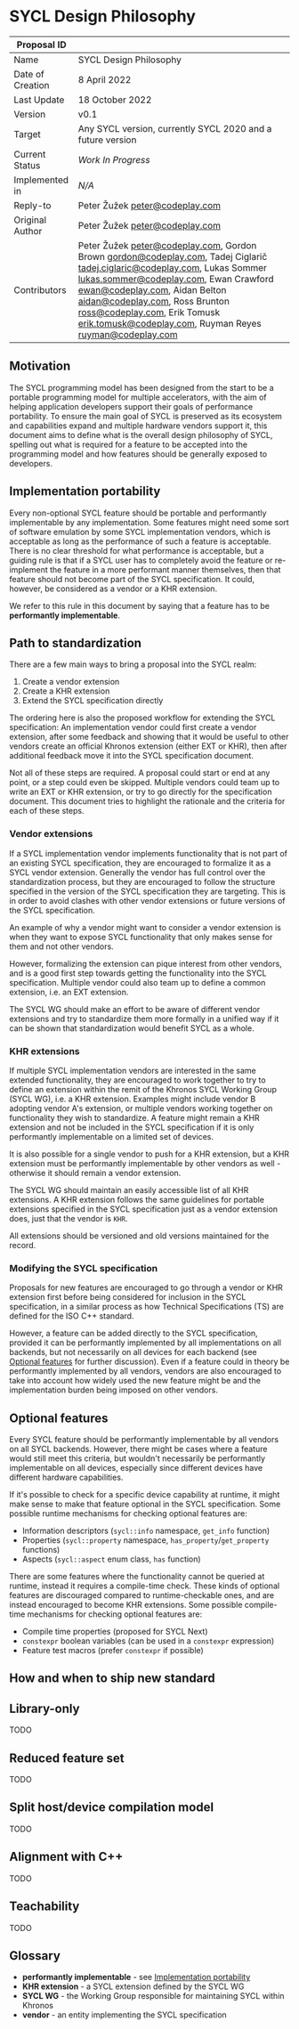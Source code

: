 # SYCL Design Philosophy

| Proposal ID      |                                                           |
|------------------|-----------------------------------------------------------|
| Name             | SYCL Design Philosophy                                    |
| Date of Creation | 8 April 2022                                              |
| Last Update      | 18 October 2022                                           |
| Version          | v0.1                                                      |
| Target           | Any SYCL version, currently SYCL 2020 and a future version |
| Current Status   | _Work In Progress_                                        |
| Implemented in   | _N/A_                                                     |
| Reply-to         | Peter Žužek <peter@codeplay.com>                          |
| Original Author  | Peter Žužek <peter@codeplay.com>                          |
| Contributors     | Peter Žužek <peter@codeplay.com>, Gordon Brown <gordon@codeplay.com>, Tadej Ciglarič <tadej.ciglaric@codeplay.com>, Lukas Sommer <lukas.sommer@codeplay.com>, Ewan Crawford <ewan@codeplay.com>, Aidan Belton <aidan@codeplay.com>, Ross Brunton <ross@codeplay.com>, Erik Tomusk <erik.tomusk@codeplay.com>, Ruyman Reyes <ruyman@codeplay.com> |

## Motivation

The SYCL programming model has been designed from the start
to be a portable programming model for multiple accelerators,
with the aim of helping application developers support their goals of performance portability.
To ensure the main goal of SYCL is preserved as its ecosystem and capabilities expand
and multiple hardware vendors support it,
this document aims to define what is the overall design philosophy of SYCL,
spelling out what is required for a feature to be accepted into the programming model
and how features should be generally exposed to developers.

## Implementation portability

Every non-optional SYCL feature should be portable and performantly implementable by any implementation.
Some features might need some sort of software emulation by some SYCL implementation vendors,
which is acceptable as long as the performance of such a feature is acceptable.
There is no clear threshold for what performance is acceptable,
but a guiding rule is that if a SYCL user has to completely avoid the feature
or re-implement the feature in a more performant manner themselves,
then that feature should not become part of the SYCL specification.
It could, however, be considered as a vendor or a KHR extension.

We refer to this rule in this document by saying that a feature has to be
**performantly implementable**.

## Path to standardization

There are a few main ways to bring a proposal into the SYCL realm:

1. Create a vendor extension
2. Create a KHR extension
3. Extend the SYCL specification directly

The ordering here is also the proposed workflow for extending the SYCL specification:
An implementation vendor could first create a vendor extension,
after some feedback and showing that it would be useful to other vendors
create an official Khronos extension (either EXT or KHR),
then after additional feedback move it into the SYCL specification document.

Not all of these steps are required.
A proposal could start or end at any point, or a step could even be skipped.
Multiple vendors could team up to write an EXT or KHR extension,
or try to go directly for the specification document.
This document tries to highlight the rationale and the criteria
for each of these steps.

### Vendor extensions

If a SYCL implementation vendor implements functionality
that is not part of an existing SYCL specification,
they are encouraged to formalize it as a SYCL vendor extension.
Generally the vendor has full control over the standardization process,
but they are encouraged to follow the structure
specified in the version of the SYCL specification they are targeting.
This is in order to avoid clashes with other vendor extensions
or future versions of the SYCL specification.

An example of why a vendor might want to consider a vendor extension
is when they want to expose SYCL functionality that only makes sense for them
and not other vendors.

However, formalizing the extension can pique interest from other vendors,
and is a good first step towards getting the functionality into the SYCL specification.
Multiple vendor could also team up to define a common extension,
i.e. an EXT extension.

The SYCL WG should make an effort to be aware of different vendor extensions
and try to standardize them more formally in a unified way
if it can be shown that standardization would benefit SYCL as a whole.

### KHR extensions

If multiple SYCL implementation vendors are interested in the same extended functionality,
they are encouraged to work together to try to define an extension
within the remit of the Khronos SYCL Working Group (SYCL WG),
i.e. a KHR extension.
Examples might include vendor B adopting vendor A's extension,
or multiple vendors working together on functionality they wish to standardize.
A feature might remain a KHR extension and not be included in the SYCL specification
if it is only performantly implementable on a limited set of devices.

It is also possible for a single vendor to push for a KHR extension,
but a KHR extension must be performantly implementable by other vendors as well -
otherwise it should remain a vendor extension.

The SYCL WG should maintain an easily accessible list of all KHR extensions.
A KHR extension follows the same guidelines for portable extensions
specified in the SYCL specification just as a vendor extension does,
just that the vendor is `KHR`.

All extensions should be versioned and old versions maintained for the record.

### Modifying the SYCL specification

Proposals for new features are encouraged to go through a vendor or KHR extension first
before being considered for inclusion in the SYCL specification,
in a similar process as how Technical Specifications (TS) are defined for the ISO C++ standard.

However, a feature can be added directly to the SYCL specification,
provided it can be performantly implemented by all implementations on all backends,
but not necessarily on all devices for each backend
(see [Optional features](#optional-features) for further discussion).
Even if a feature could in theory be performantly implemented by all vendors,
vendors are also encouraged to take into account how widely used the new feature might be
and the implementation burden being imposed on other vendors.

## Optional features

Every SYCL feature should be performantly implementable by all vendors
on all SYCL backends.
However, there might be cases where a feature would still meet this criteria,
but wouldn't necessarily be performantly implementable on all devices,
especially since different devices have different hardware capabilities.

If it's possible to check for a specific device capability at runtime,
it might make sense to make that feature optional in the SYCL specification.
Some possible runtime mechanisms for checking optional features are:

* Information descriptors (`sycl::info` namespace, `get_info` function)
* Properties (`sycl::property` namespace, `has_property`/`get_property` functions)
* Aspects (`sycl::aspect` enum class, `has` function)

There are some features where the functionality cannot be queried at runtime,
instead it requires a compile-time check.
These kinds of optional features are discouraged compared to runtime-checkable ones,
and are instead encouraged to become KHR extensions.
Some possible compile-time mechanisms for checking optional features are:

* Compile time properties (proposed for SYCL Next)
* `constexpr` boolean variables (can be used in a `constexpr` expression)
* Feature test macros (prefer `constexpr` if possible)

## How and when to ship new standard

## Library-only

TODO

## Reduced feature set

TODO

## Split host/device compilation model

TODO

## Alignment with C++

TODO

## Teachability

TODO

## Glossary

* **performantly implementable** - see [Implementation portability](#implementation-portability)
* **KHR extension** - a SYCL extension defined by the SYCL WG
* **SYCL WG** - the Working Group responsible for maintaining SYCL within Khronos
* **vendor** - an entity implementing the SYCL specification
